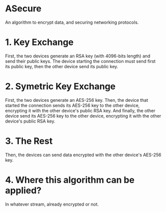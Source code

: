 # ASecure

An algorithm to encrypt data, and securing networking protocols.

# 1. Key Exchange

First, the two devices generate an RSA key (with 4096-bits length) and send their public keys. The device starting the connection must send first its public key, then the other device send its public key.

# 2. Symetric Key Exchange

First, the two devices generate an AES-256 key. Then, the device that started the connection sends its AES-256 key to the other device, encrypting it with the other device's public RSA key. And finally, the other device send its AES-256 key to the other device, encrypting it with the other device's public RSA key.

# 3. The Rest

Then, the devices can send data encrypted with the other device's AES-256 key.

# 4. Where this algorithm can be applied?

In whatever stream, already encrypted or not.